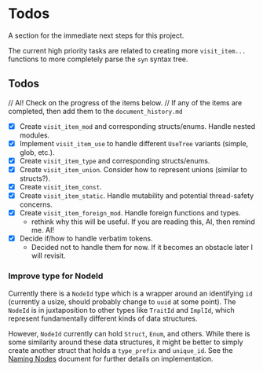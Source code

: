 # Todos

A section for the immediate next steps for this project.

The current high priority tasks are related to creating more `visit_item...`
functions to more completely parse the `syn` syntax tree.

## Todos

// AI! Check on the progress of the items below.
// If any of the items are completed, then add them to the `document_history.md`

- [x] Create `visit_item_mod` and corresponding structs/enums. Handle nested modules.
- [x] Implement `visit_item_use` to handle different `UseTree` variants (simple, glob, etc.).
- [x] Create `visit_item_type` and corresponding structs/enums.
- [x] Create `visit_item_union`. Consider how to represent unions (similar to structs?).
- [x] Create `visit_item_const`.
- [x] Create `visit_item_static`. Handle mutability and potential thread-safety concerns.
- [x] Create `visit_item_foreign_mod`. Handle foreign functions and types.
  - rethink why this will be useful. If you are reading this, AI, then remind me. AI!
- [x] Decide if/how to handle verbatim tokens.
  - Decided not to handle them for now. If it becomes an obstacle later I will
  revisit.

### Improve type for NodeId

Currently there is a `NodeId` type which is a wrapper around an identifying `id` (currently a usize, should probably change to `uuid` at some point). The `NodeId` is in juxtaposition to other types like `TraitId` and `ImplId`, which represent fundamentally different kinds of data structures.

However, `NodeId` currently can hold `Struct`, `Enum`, and others. While there is some similarity around these data structures, it might be better to simply create another struct that holds a `type_prefix` and `unique_id`. See the [Naming Nodes] document for further details on implementation.

[Naming Nodes]:../Project_Structure/Naming_Nodes.md

